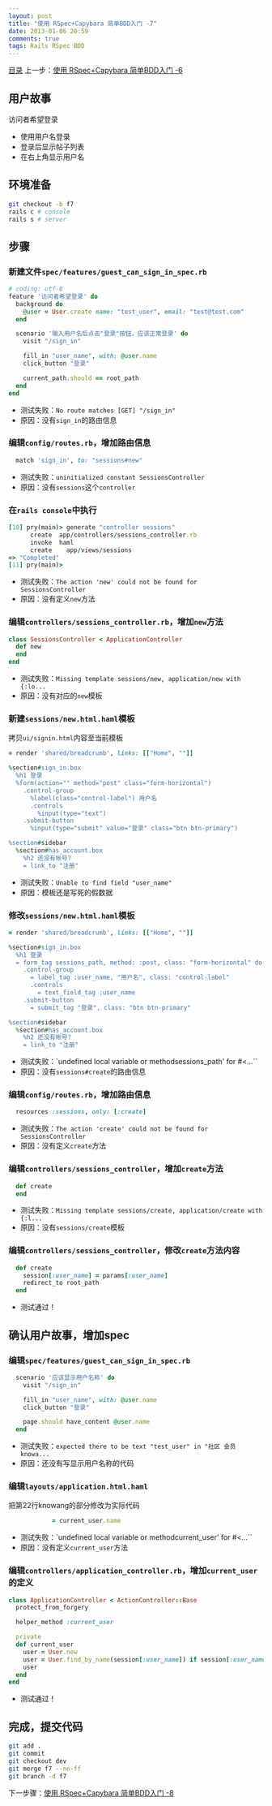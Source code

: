 ```yaml
---
layout: post
title: "使用 RSpec+Capybara 简单BDD入门 -7"
date: 2013-01-06 20:59
comments: true
tags: Rails RSpec BDD
---
```

[目录](/2013/01/06/ruby-china-clone-cover)
上一步：[使用 RSpec+Capybara 简单BDD入门 -6](/2013/01/06/ruby-china-clone-6)

## 用户故事

访问者希望登录

- 使用用户名登录
- 登录后显示帖子列表
- 在右上角显示用户名

## 环境准备

```bash
git checkout -b f7
rails c # console
rails s # server
```

## 步骤

### 新建文件`spec/features/guest_can_sign_in_spec.rb`

```rb
# coding: utf-8
feature '访问者希望登录' do
  background do
    @user = User.create name: "test_user", email: "test@test.com"
  end

  scenario '输入用户名后点击"登录"按钮，应该正常登录' do
    visit "/sign_in"

    fill_in "user_name", with: @user.name
    click_button "登录"

    current_path.should == root_path
  end
end
```

- 测试失败：`No route matches [GET] "/sign_in"`
- 原因：没有`sign_in`的路由信息

### 编辑`config/routes.rb`，增加路由信息

```rb
  match 'sign_in', to: "sessions#new"
```

- 测试失败：`uninitialized constant SessionsController`
- 原因：没有`sessions`这个`controller`

### 在`rails console`中执行

```rb
[10] pry(main)> generate "controller sessions"
      create  app/controllers/sessions_controller.rb
      invoke  haml
      create    app/views/sessions
=> "Completed"
[11] pry(main)>
```

- 测试失败：`The action 'new' could not be found for SessionsController`
- 原因：没有定义`new`方法

### 编辑`controllers/sessions_controller.rb`，增加`new`方法

```rb
class SessionsController < ApplicationController
  def new
  end
end
```

- 测试失败：`Missing template sessions/new, application/new with {:lo...`
- 原因：没有对应的`new`模板

### 新建`sessions/new.html.haml`模板

拷贝`ui/signin.html`内容至当前模板

```rb
= render 'shared/breadcrumb', links: [["Home", ""]]

%section#sign_in.box
  %h1 登录
  %form(action="" method="post" class="form-horizontal")
    .control-group
      %label(class="control-label") 用户名
      .controls
        %input(type="text")
    .submit-button
      %input(type="submit" value="登录" class="btn btn-primary")

%section#sidebar
  %section#has_account.box
    %h2 还没有帐号?
    = link_to "注册"
```

- 测试失败：`Unable to find field "user_name"`
- 原因：模板还是写死的假数据

### 修改`sessions/new.html.haml`模板

```rb
= render 'shared/breadcrumb', links: [["Home", ""]]

%section#sign_in.box
  %h1 登录
  = form_tag sessions_path, method: :post, class: "form-horizontal" do
    .control-group
      = label_tag :user_name, "用户名", class: "control-label"
      .controls
        = text_field_tag :user_name
    .submit-button
      = submit_tag "登录", class: "btn btn-primary"

%section#sidebar
  %section#has_account.box
    %h2 还没有帐号?
    = link_to "注册"
```

- 测试失败：`undefined local variable or methodsessions_path' for #<...``
- 原因：没有`sessions#create`的路由信息

### 编辑`config/routes.rb`，增加路由信息

```rb
  resources :sessions, only: [:create]
```

- 测试失败：`The action 'create' could not be found for SessionsController`
- 原因：没有定义`create`方法

### 编辑`controllers/sessions_controller`，增加`create`方法

```rb
  def create
  end
```

- 测试失败：`Missing template sessions/create, application/create with {:l...`
- 原因：没有`sessions/create`模板

### 编辑`controllers/sessions_controller`，修改`create`方法内容

```rb
  def create
    session[:user_name] = params[:user_name]
    redirect_to root_path
  end
```

- 测试通过！

## 确认用户故事，增加spec

### 编辑`spec/features/guest_can_sign_in_spec.rb`

```rb
  scenario '应该显示用户名称' do
    visit "/sign_in"

    fill_in "user_name", with: @user.name
    click_button "登录"

    page.should have_content @user.name    
  end
```

- 测试失败：`expected there to be text "test_user" in "社区 会员 knowa...`
- 原因：还没有写显示用户名称的代码

### 编辑`layouts/application.html.haml`

把第22行knowang的部分修改为实际代码

```rb
            = current_user.name
```

- 测试失败：`undefined local variable or methodcurrent_user' for #<...``
- 原因：没有定义`current_user`方法

### 编辑`controllers/application_controller.rb`，增加`current_user`的定义

```rb
class ApplicationController < ActionController::Base
  protect_from_forgery

  helper_method :current_user

  private
  def current_user
    user = User.new
    user = User.find_by_name(session[:user_name]) if session[:user_name]
    user
  end
end
```

- 测试通过！

## 完成，提交代码

```bash
git add .
git commit 
git checkout dev
git merge f7 --no-ff
git branch -d f7
```

下一步骤：[使用 RSpec+Capybara 简单BDD入门 -8](/2013/01/06/ruby-china-clone-8)
